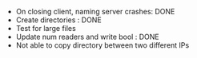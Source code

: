 - On closing client, naming server crashes: DONE
- Create directories : DONE
- Test for large files
- Update num readers and write bool : DONE
- Not able to copy directory between two different IPs
